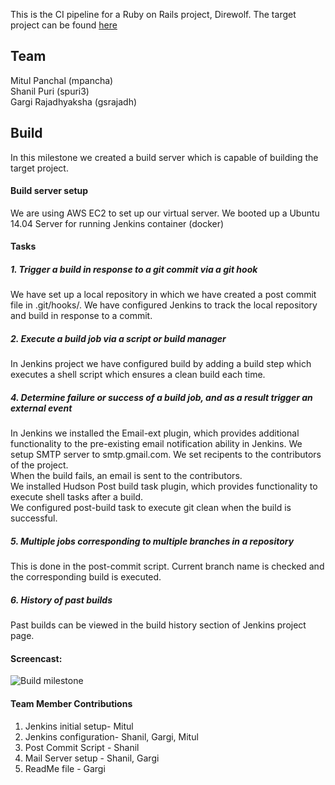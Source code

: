 This is the CI pipeline for a Ruby on Rails project, Direwolf. The target project can be found [here](https://github.ncsu.edu/mpancha/Direwolf)

## Team
Mitul Panchal (mpancha)  
Shanil Puri (spuri3)  
Gargi Rajadhyaksha (gsrajadh)

## Build
In this milestone we created a build server which is capable of building the target project.

#### Build server setup
We are using AWS EC2 to set up our virtual server. We booted up a Ubuntu 14.04 Server for running Jenkins container (docker)

#### Tasks

##### 1. Trigger a build in response to a git commit via a git hook
We have set up a local repository in which we have created a post commit file in .git/hooks/. We have configured Jenkins to track the local repository and build in response to a commit.

##### 2. Execute a build job via a script or build manager
In Jenkins project we have configured build by adding a build step which executes a shell script which ensures a clean build each time.

##### 4. Determine failure or success of a build job, and as a result trigger an external event
In Jenkins we installed the Email-ext plugin, which provides additional functionality to the pre-existing email notification ability in Jenkins. We setup SMTP server to smtp.gmail.com. We set recipents to the contributors of the project.  
When the build fails, an email is sent to the contributors.  
We installed Hudson Post build task plugin, which provides functionality to execute shell tasks after a build.  
We configured post-build task to execute git clean when the build is successful.

##### 5. Multiple jobs corresponding to multiple branches in a repository
This is done in the post-commit script. Current branch name is checked and the corresponding build is executed.

##### 6. History of past builds

Past builds can be viewed in the build history section of Jenkins project page.

#### Screencast:
![Build milestone](https://github.com/gsrajadh/Devops-Project/blob/master/build/Devops-M1.gif)

#### Team Member Contributions

1. Jenkins initial setup- Mitul
2. Jenkins configuration- Shanil, Gargi, Mitul
3. Post Commit Script - Shanil
4. Mail Server setup - Shanil, Gargi
5. ReadMe file - Gargi
